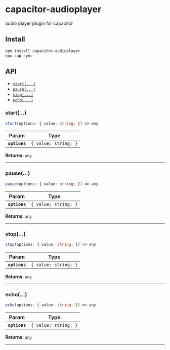 # capacitor-audioplayer

audio player plugin for capacitor

## Install

```bash
npm install capacitor-audioplayer
npx cap sync
```

## API

<docgen-index>

* [`start(...)`](#start)
* [`pause(...)`](#pause)
* [`stop(...)`](#stop)
* [`echo(...)`](#echo)

</docgen-index>

<docgen-api>
<!--Update the source file JSDoc comments and rerun docgen to update the docs below-->

### start(...)

```typescript
start(options: { value: string; }) => any
```

| Param         | Type                            |
| ------------- | ------------------------------- |
| **`options`** | <code>{ value: string; }</code> |

**Returns:** <code>any</code>

--------------------


### pause(...)

```typescript
pause(options: { value: string; }) => any
```

| Param         | Type                            |
| ------------- | ------------------------------- |
| **`options`** | <code>{ value: string; }</code> |

**Returns:** <code>any</code>

--------------------


### stop(...)

```typescript
stop(options: { value: string; }) => any
```

| Param         | Type                            |
| ------------- | ------------------------------- |
| **`options`** | <code>{ value: string; }</code> |

**Returns:** <code>any</code>

--------------------


### echo(...)

```typescript
echo(options: { value: string; }) => any
```

| Param         | Type                            |
| ------------- | ------------------------------- |
| **`options`** | <code>{ value: string; }</code> |

**Returns:** <code>any</code>

--------------------

</docgen-api>

